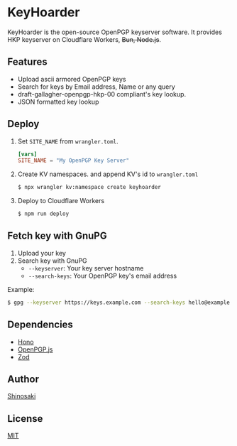 # KeyHoarder

KeyHoarder is the open-source OpenPGP keyserver software. It provides HKP keyserver on Cloudflare Workers, ~~Bun, Node.js~~.

## Features
- Upload ascii armored OpenPGP keys
- Search for keys by Email address, Name or any query
- draft-gallagher-openpgp-hkp-00 compliant's key lookup.
- JSON formatted key lookup

## Deploy
1. Set `SITE_NAME` from `wrangler.toml`.
   ```toml
   [vars]
   SITE_NAME = "My OpenPGP Key Server"
   ```
1. Create KV namespaces. and append KV's id to `wrangler.toml`
   ```bash
   $ npx wrangler kv:namespace create keyhoarder
   ```
1. Deploy to Cloudflare Workers
   ```bash
   $ npm run deploy
   ```

## Fetch key with GnuPG
1. Upload your key
2. Search key with GnuPG
   - `--keyserver`: Your key server hostname
   - `--search-keys`: Your OpenPGP key's email address  

Example:
```bash
$ gpg --keyserver https://keys.example.com --search-keys hello@example.com
```

## Dependencies
- [Hono](https://hono.dev/)
- [OpenPGP.js](https://openpgpjs.org/)
- [Zod](https://zod.dev/)

## Author
[Shinosaki](https://shinosaki.com/)

## License
[MIT](./LICENSE)